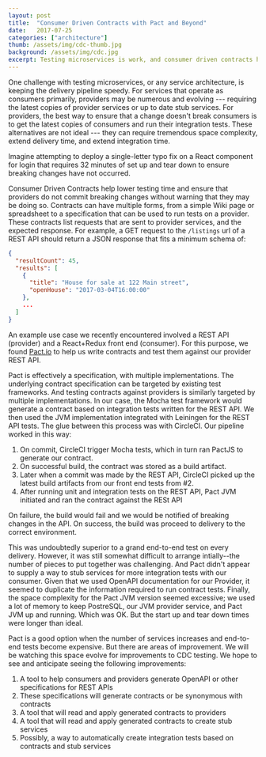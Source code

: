 ```yaml
---
layout: post
title:  "Consumer Driven Contracts with Pact and Beyond"
date:   2017-07-25
categories: ["architecture"]
thumb: /assets/img/cdc-thumb.jpg
background: /assets/img/cdc.jpg
excerpt: Testing microservices is work, and consumer driven contracts help ensure your producer services are compliant when updated.
---
```

One challenge with testing microservices, or any service architecture, is keeping the delivery pipeline speedy. For services that operate as consumers primarily, providers may be numerous and evolving --- requiring the latest copies of provider services or up to date stub services. For providers, the best way to ensure that a change doesn't break consumers is to get the latest copies of consumers and run their integration tests. These alternatives are not ideal --- they can require tremendous space complexity, extend delivery time, and extend integration time.

Imagine attempting to deploy a single-letter typo fix on a React component for login that requires 32 minutes of set up and tear down to ensure breaking changes have not occurred.

Consumer Driven Contracts help lower testing time and ensure that providers do not commit breaking changes without warning that they may be doing so. Contracts can have multiple forms, from a simple Wiki page or spreadsheet to a specification that can be used to run tests on a provider. These contracts list requests that are sent to provider services, and the expected response. For example, a GET request to the `/listings` url of a REST API should return a JSON response that fits a minimum schema of:

```json
{
  "resultCount": 45,
  "results": [
    {
      "title": "House for sale at 122 Main street",
      "openHouse": "2017-03-04T16:00:00"
    },
    ...
  ]
}
```

An example use case we recently encountered involved a REST API (provider) and a React+Redux front end (consumer). For this purpose, we found [Pact.io] to help us write contracts and test them against our provider REST API.

Pact is effectively a specification, with multiple implementations. The underlying contract specification can be targeted by existing test frameworks. And testing contracts against providers is similarly targeted by multiple implementations. In our case, the Mocha test framework would generate a contract based on integration tests written for the REST API. We then used the JVM implementation integrated with Leiningen for the REST API tests. The glue between this process was with CircleCI. Our pipeline worked in this way:

1. On commit, CircleCI trigger Mocha tests, which in turn ran PactJS to generate our contract.
2. On successful build, the contract was stored as a build artifact.
3. Later when a commit was made by the REST API, CircleCI picked up the latest build artifacts from our front end tests from #2.
4. After running unit and integration tests on the REST API, Pact JVM initiated and ran the contract against the RESt API

On failure, the build would fail and we would be notified of breaking changes in the API. On success, the build was proceed to delivery to the correct environment.

This was undoubtedly superior to a grand end-to-end test on every delivery. However, it was still somewhat difficult to arrange intially--the number of pieces to put together was challenging. And Pact didn't appear to supply a way to stub services for more integration tests with our consumer. Given that we used OpenAPI documentation for our Provider, it seemed to duplicate the information required to run contract tests. Finally, the space complexity for the Pact JVM version seemed excessive; we used a lot of memory to keep PostreSQL, our JVM provider service, and Pact JVM up and running. Which was OK. But the start up and tear down times were longer than ideal.

Pact is a good option when the number of services increases and end-to-end tests become expensive. But there are areas of improvement. We will be watching this space evolve for improvements to CDC testing. We hope to see and anticipate seeing the following improvements:

1. A tool to help consumers and providers generate OpenAPI or other specifications for REST APIs
2. These specifications will generate contracts or be synonymous with contracts
3. A tool that will read and apply generated contracts to providers
4. A tool that will read and apply generated contracts to create stub services
5. Possibly, a way to automatically create integration tests based on contracts and stub services

[Pact.io]: https://docs.pact.io/
